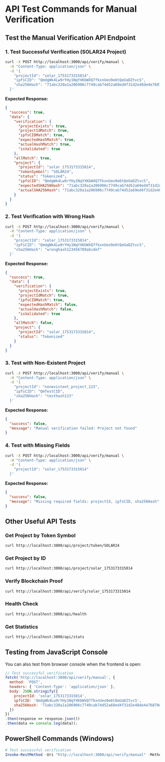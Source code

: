 # API Test Commands for Manual Verification

## Test the Manual Verification API Endpoint

### 1. Test Successful Verification (SOLAR24 Project)

```bash
curl -X POST http://localhost:3000/api/verify/manual \
  -H "Content-Type: application/json" \
  -d '{
    "projectId": "solar_1753173315014",
    "ipfsCID": "QmdgWk4Lw9rYHy1NqYXKbWXQ7fkxnUeo9e6tQeUaDZtvcS",
    "sha256Hash": "71abc320a1a206906c7749cab74d52a69ed4f31d2e48de4e76870e5ab7fdd2bd"
  }'
```

**Expected Response:**
```json
{
  "success": true,
  "data": {
    "verification": {
      "projectExists": true,
      "projectIdMatch": true,
      "ipfsCIDMatch": true,
      "expectedHashMatch": true,
      "actualHashMatch": true,
      "isValidated": true
    },
    "allMatch": true,
    "project": {
      "projectId": "solar_1753173315014",
      "tokenSymbol": "SOLAR24",
      "status": "Tokenized",
      "ipfsCID": "QmdgWk4Lw9rYHy1NqYXKbWXQ7fkxnUeo9e6tQeUaDZtvcS",
      "expectedSHA256Hash": "71abc320a1a206906c7749cab74d52a69ed4f31d2e48de4e76870e5ab7fdd2bd",
      "actualSHA256Hash": "71abc320a1a206906c7749cab74d52a69ed4f31d2e48de4e76870e5ab7fdd2bd"
    }
  }
}
```

### 2. Test Verification with Wrong Hash

```bash
curl -X POST http://localhost:3000/api/verify/manual \
  -H "Content-Type: application/json" \
  -d '{
    "projectId": "solar_1753173315014",
    "ipfsCID": "QmdgWk4Lw9rYHy1NqYXKbWXQ7fkxnUeo9e6tQeUaDZtvcS",
    "sha256Hash": "wronghash123456789abcdef"
  }'
```

**Expected Response:**
```json
{
  "success": true,
  "data": {
    "verification": {
      "projectExists": true,
      "projectIdMatch": true,
      "ipfsCIDMatch": true,
      "expectedHashMatch": false,
      "actualHashMatch": false,
      "isValidated": true
    },
    "allMatch": false,
    "project": {
      "projectId": "solar_1753173315014",
      "status": "Tokenized"
    }
  }
}
```

### 3. Test with Non-Existent Project

```bash
curl -X POST http://localhost:3000/api/verify/manual \
  -H "Content-Type: application/json" \
  -d '{
    "projectId": "nonexistent_project_123",
    "ipfsCID": "QmTestCID",
    "sha256Hash": "testhash123"
  }'
```

**Expected Response:**
```json
{
  "success": false,
  "message": "Manual verification failed: Project not found"
}
```

### 4. Test with Missing Fields

```bash
curl -X POST http://localhost:3000/api/verify/manual \
  -H "Content-Type: application/json" \
  -d '{
    "projectId": "solar_1753173315014"
  }'
```

**Expected Response:**
```json
{
  "success": false,
  "message": "Missing required fields: projectId, ipfsCID, sha256Hash"
}
```

## Other Useful API Tests

### Get Project by Token Symbol
```bash
curl http://localhost:3000/api/project/token/SOLAR24
```

### Get Project by ID
```bash
curl http://localhost:3000/api/project/solar_1753173315014
```

### Verify Blockchain Proof
```bash
curl http://localhost:3000/api/verify/solar_1753173315014
```

### Health Check
```bash
curl http://localhost:3000/api/health
```

### Get Statistics
```bash
curl http://localhost:3000/api/stats
```

## Testing from JavaScript Console

You can also test from browser console when the frontend is open:

```javascript
// Test successful verification
fetch('http://localhost:3000/api/verify/manual', {
  method: 'POST',
  headers: { 'Content-Type': 'application/json' },
  body: JSON.stringify({
    projectId: 'solar_1753173315014',
    ipfsCID: 'QmdgWk4Lw9rYHy1NqYXKbWXQ7fkxnUeo9e6tQeUaDZtvcS',
    sha256Hash: '71abc320a1a206906c7749cab74d52a69ed4f31d2e48de4e76870e5ab7fdd2bd'
  })
})
.then(response => response.json())
.then(data => console.log(data));
```

## PowerShell Commands (Windows)

```powershell
# Test successful verification
Invoke-RestMethod -Uri "http://localhost:3000/api/verify/manual" -Method POST -ContentType "application/json" -Body '{"projectId":"solar_1753173315014","ipfsCID":"QmdgWk4Lw9rYHy1NqYXKbWXQ7fkxnUeo9e6tQeUaDZtvcS","sha256Hash":"71abc320a1a206906c7749cab74d52a69ed4f31d2e48de4e76870e5ab7fdd2bd"}'
``` 